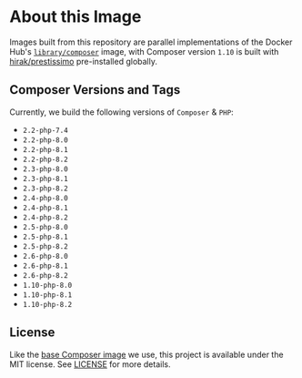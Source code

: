 # About this Image

Images built from this repository are parallel implementations of the Docker Hub's [`library/composer`](https://hub.docker.com/_/composer) image,
with Composer version `1.10` is built with [hirak/prestissimo](https://packagist.org/packages/hirak/prestissimo) pre-installed globally.

## Composer Versions and Tags

Currently, we build the following versions of `Composer` & `PHP`:

- `2.2-php-7.4`
- `2.2-php-8.0`
- `2.2-php-8.1`
- `2.2-php-8.2`
- `2.3-php-8.0`
- `2.3-php-8.1`
- `2.3-php-8.2`
- `2.4-php-8.0`
- `2.4-php-8.1`
- `2.4-php-8.2`
- `2.5-php-8.0`
- `2.5-php-8.1`
- `2.5-php-8.2`
- `2.6-php-8.0`
- `2.6-php-8.1`
- `2.6-php-8.2`
- `1.10-php-8.0`
- `1.10-php-8.1`
- `1.10-php-8.2`

## License

Like the [base Composer image](https://github.com/composer/docker) we use, this project is available under the MIT license. See [LICENSE](LICENSE) for more details.
